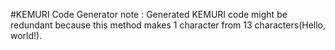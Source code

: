 #KEMURI Code Generator
note : Generated KEMURI code might be redundant because this method makes 1 character from 13 characters(Hello, world!).
